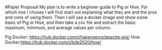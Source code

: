 #Paper Proposal
My plan is to write a beginner guide to Pig or Hive. For which one I choose I will first start out explaining what they are and the pros and cons of using them. Then I will use a docker image and show some basic of Pig or Hive, and then take a csv file and extract the basic maximum, minimum, and average values per column.

Pig Docker: https://hub.docker.com/r/hakanserce/apache-pig/
Hive Docker:https://hub.docker.com/r/bde2020/hive/
